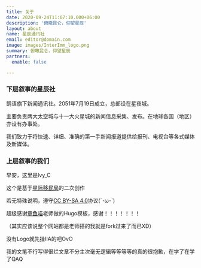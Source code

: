 ```yaml
---
title: 关于
date: 2020-09-24T11:07:10.000+06:00
description: '俯瞰昆仑，仰望星辰'
layout: about
name: 星辰通讯社
email: editor@domain.com
image: images/InterImm_logo.png
summary: 俯瞰昆仑，仰望星辰
partners:
  enable: false

---
```

### **下层叙事的星辰社**

鹊语旗下新闻通讯社。2051年7月19日成立，总部设在星夜城。

主要负责两大太空城与十一大火星城的新闻信息采集、发布。在地球各国（地区）亦设有办事处。

我们致力于将快速、详细、准确的第一手新闻报道提供给报刊、电视台等各式媒体及新媒体。

### **上层叙事的我们**
早安，这里是Ivy_C

这个是基于[星际移民局](https://interimm.org)的二次创作

若无特殊说明，遵守[CC BY-SA 4.0](https://creativecommons.org/licenses/by-sa/4.0/)协议(´･ω･`)

超级感谢[章鱼喵](https://github.com/emptymalei)老师做的Hugo模板，感谢！！！！！！！

（其实应该说整个网站都是老师搭的我就是fork过来了而已XD）

没有Logo就先挂IIA的吧OvO

我的文笔不行写得很烂文章不分主次毫无逻辑等等等等的真的很抱歉，在学了在学了QAQ

